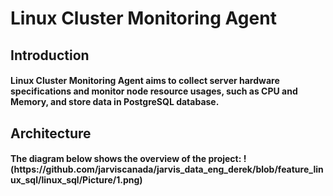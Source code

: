 <h1>Linux Cluster Monitoring Agent

<h2>Introduction
<h4>Linux Cluster Monitoring Agent aims to collect server hardware specifications and monitor node resource usages, such as CPU and Memory, and store data in PostgreSQL database.

<h2>Architecture
<h4>The diagram below shows the overview of the project:
 !(https://github.com/jarviscanada/jarvis_data_eng_derek/blob/feature_linux_sql/linux_sql/Picture/1.png)
